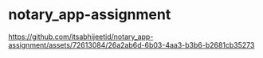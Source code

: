 # notary_app-assignment

https://github.com/itsabhijeetid/notary_app-assignment/assets/72613084/26a2ab6d-6b03-4aa3-b3b6-b2681cb35273
